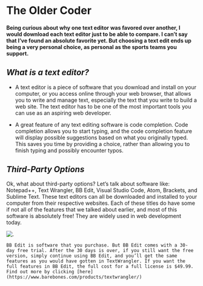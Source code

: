 # The Older Coder

#### Being curious about why one text editor was favored over another, I would download each text editor just to be able to compare. I can’t say that I’ve found an absolute favorite yet. But choosing a text edit ends up being a very personal choice, as personal as the sports teams you support.

## ***What is a text editor?***
- A text editor is a piece of software that you download and install on your computer, or you access online through your web browser, that allows you to write and manage text, especially the text that you write to build a web site. The text editor has to be one of the most important tools you can use as an aspiring web developer.

- A great feature of any text editing software is code completion. Code completion allows you to start typing, and the code completion
feature will display possible suggestions based on what you originally typed. This saves you time by providing a choice, rather than allowing you to finish typing and possibly encounter typos.

## *Third-Party Options*
Ok, what about third-party options? Let’s talk about software like: Notepad++, Text Wrangler, BB Edit, Visual Studio Code, Atom, Brackets, and Sublime Text. These text editors can all be downloaded and installed to your computer from their respective websites. Each of these titles do have some if not all of the features that we talked about earlier, and most of this software is absolutely free! They are widely used in web development today.

![.](https://upload.wikimedia.org/wikipedia/commons/thumb/6/69/Notepad%2B%2B_Logo.svg/1200px-Notepad%2B%2B_Logo.svg.png)



`BB Edit is software that you purchase. But BB Edit comes with a 30- day free trial. After the 30 days is over, if you still want the free
version, simply continue using BB Edit, and you’ll get the same features as you would have gotten in TextWrangler. If you want the full features in BB Edit, the full cost for a full license is $49.99. Find out more by clicking [here](https://www.barebones.com/products/textwrangler/)`
